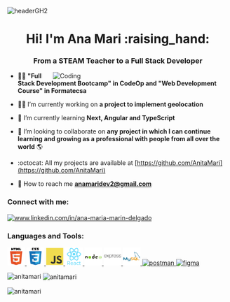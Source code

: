 <!-- ![MasterHead](https://github.com/AnitaMari/AnitaMari/blob/main/github-header-image.png?raw=true//1.bp.blogspot.com/-7A4WynwLsM...) -->

<!-- ![headerGH](https://github.com/AnitaMari/AnitaMari/assets/116835304/26e0ba83-88b2-4dc6-bb9b-64e37a94117e) -->

![headerGH2](https://github.com/AnitaMari/AnitaMari/assets/116835304/c6aedb99-6540-47d1-a2d8-a0197194d79b)
<br>

<!--START_SECTION:waka-->
<!--END_SECTION:waka-->

<h1 align="center">Hi! I'm Ana Mari :raising_hand:</h1>
<h3 align="center">From a STEAM Teacher to a Full Stack Developer</h3>

<img align="right" alt="Coding" width="400" src="https://media2.giphy.com/media/v1.Y2lkPTc5MGI3NjExMTVkNTEzZmQ0YWM0NjEwZjAxYTEyOGZjMzYyYWNmOTE5NzI4OWZiMCZjdD1z/rsUGLKwgSvSxmq1VrZ/giphy.gif"> 

- :woman_student: **"Full Stack Development Bootcamp" in CodeOp and "Web Development Course" in Formatecsa**

- :woman_technologist: I’m currently working on **a project to implement geolocation**

- 🌱 I’m currently learning **Next, Angular and TypeScript**

- :handshake: I’m looking to collaborate on **any project in which I can continue learning and growing as a professional with people from all over the world** :earth_americas:

- :octocat: All my projects are available at [https://github.com/AnitaMari](https://github.com/AnitaMari)

- :email: How to reach me **anamaridev2@gmail.com**

<h3 align="left">Connect with me:</h3>
<p align="left">
<a href="https://www.linkedin.com/in/ana-maria-marin-delgado/" target="blank"><img align="center" src="https://raw.githubusercontent.com/rahuldkjain/github-profile-readme-generator/master/src/images/icons/Social/linked-in-alt.svg" alt="www.linkedin.com/in/ana-maria-marin-delgado" height="30" width="40" /></a>
</p>

<h3 align="left">Languages and Tools:</h3>
<p align="left"> <a href="https://www.w3.org/html/" target="_blank" rel="noreferrer"> <img src="https://raw.githubusercontent.com/devicons/devicon/master/icons/html5/html5-original-wordmark.svg" alt="html5" width="40" height="40"/> </a> <a href="https://www.w3schools.com/css/" target="_blank" rel="noreferrer"> <img src="https://raw.githubusercontent.com/devicons/devicon/master/icons/css3/css3-original-wordmark.svg" alt="css3" width="40" height="40"/> </a> <a href="https://developer.mozilla.org/en-US/docs/Web/JavaScript" target="_blank" rel="noreferrer"> <img src="https://raw.githubusercontent.com/devicons/devicon/master/icons/javascript/javascript-original.svg" alt="javascript" width="40" height="40"/> </a>  <a href="https://reactjs.org/" target="_blank" rel="noreferrer"> <img src="https://raw.githubusercontent.com/devicons/devicon/master/icons/react/react-original-wordmark.svg" alt="react" width="40" height="40"/> </a> <a href="https://nodejs.org" target="_blank" rel="noreferrer"> <img src="https://raw.githubusercontent.com/devicons/devicon/master/icons/nodejs/nodejs-original-wordmark.svg" alt="nodejs" width="40" height="40"/> </a> <a href="https://expressjs.com" target="_blank" rel="noreferrer"> <img src="https://raw.githubusercontent.com/devicons/devicon/master/icons/express/express-original-wordmark.svg" alt="express" width="40" height="40"/> </a> <a href="https://www.mysql.com/" target="_blank" rel="noreferrer"> <img src="https://raw.githubusercontent.com/devicons/devicon/master/icons/mysql/mysql-original-wordmark.svg" alt="mysql" width="40" height="40"/> </a> <a href="https://postman.com" target="_blank" rel="noreferrer"> <img src="https://www.vectorlogo.zone/logos/getpostman/getpostman-icon.svg" alt="postman" width="40" height="40"/> </a> <a href="https://www.figma.com/" target="_blank" rel="noreferrer"> <img src="https://www.vectorlogo.zone/logos/figma/figma-icon.svg" alt="figma" width="40" height="40"/> </a>   </p>
<!-- <a href="https://getbootstrap.com" target="_blank" rel="noreferrer"> <img src="https://raw.githubusercontent.com/devicons/devicon/master/icons/bootstrap/bootstrap-plain-wordmark.svg" alt="bootstrap" width="40" height="40"/> </a>
<a href="https://vuejs.org/" target="_blank" rel="noreferrer"> <img src="https://raw.githubusercontent.com/devicons/devicon/master/icons/vuejs/vuejs-original-wordmark.svg" alt="vuejs" width="40" height="40"/> </a>
<a href="https://jestjs.io" target="_blank" rel="noreferrer"> <img src="https://www.vectorlogo.zone/logos/jestjsio/jestjsio-icon.svg" alt="jest" width="40" height="40"/> </a> -->

<p><img align="left" src="https://github-readme-stats.vercel.app/api/top-langs?username=anitamari&show_icons=true&locale=en&layout=compact" alt="anitamari" /></p>

<p>&nbsp;<img align="center" src="https://github-readme-stats.vercel.app/api?username=anitamari&show_icons=true&locale=en" alt="anitamari" /></p>

<p><img align="center" src="https://github-readme-streak-stats.herokuapp.com/?user=anitamari&" alt="anitamari" /></p>

